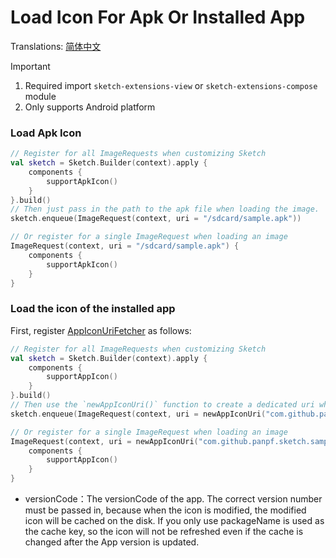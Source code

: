 # Load Icon For Apk Or Installed App

Translations: [简体中文](apk_app_icon_zh.md)

> [!IMPORTANT]
> 1. Required import `sketch-extensions-view` or `sketch-extensions-compose` module
> 2. Only supports Android platform

### Load Apk Icon

```kotlin
// Register for all ImageRequests when customizing Sketch
val sketch = Sketch.Builder(context).apply {
    components {
        supportApkIcon()
    }
}.build()
// Then just pass in the path to the apk file when loading the image.
sketch.enqueue(ImageRequest(context, uri = "/sdcard/sample.apk"))

// Or register for a single ImageRequest when loading an image
ImageRequest(context, uri = "/sdcard/sample.apk") {
    components {
        supportApkIcon()
    }
}
```

### Load the icon of the installed app

First, register [AppIconUriFetcher] as follows:

```kotlin
// Register for all ImageRequests when customizing Sketch
val sketch = Sketch.Builder(context).apply {
    components {
        supportAppIcon()
    }
}.build()
// Then use the `newAppIconUri()` function to create a dedicated uri when loading the image.
sketch.enqueue(ImageRequest(context, uri = newAppIconUri("com.github.panpf.sketch.sample", versionCode = 1)))

// Or register for a single ImageRequest when loading an image
ImageRequest(context, uri = newAppIconUri("com.github.panpf.sketch.sample", versionCode = 1)) {
    components {
        supportAppIcon()
    }
}
```

* versionCode：The versionCode of the app. The correct version number must be passed in, because
  when the icon is modified, the modified icon will be cached on the disk. If you only use
  packageName is used as the cache key, so the icon will not be refreshed even if the cache is
  changed after the App version is updated.

[comment]: <> (classs)


[ApkIconDecoder]: ../../sketch-extensions-core/src/androidMain/kotlin/com/github/panpf/sketch/decode/ApkIconDecoder.kt

[AppIconUriFetcher]: ../../sketch-extensions-core/src/androidMain/kotlin/com/github/panpf/sketch/fetch/AppIconUriFetcher.kt

[ImageRequest]: ../../sketch-core/src/commonMain/kotlin/com/github/panpf/sketch/request/ImageRequest.kt

[Sketch]: ../../sketch-core/src/commonMain/kotlin/com/github/panpf/sketch/Sketch.common.kt